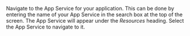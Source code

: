 Navigate to the App Service for your application.  This can be done by entering the name of your App Service in the search box at the top of the screen. The App Service will appear under the *Resources* heading.  Select the App Service to navigate to it.